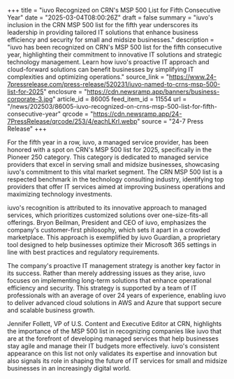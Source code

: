 +++
title = "iuvo Recognized on CRN's MSP 500 List for Fifth Consecutive Year"
date = "2025-03-04T08:00:26Z"
draft = false
summary = "iuvo's inclusion in the CRN MSP 500 list for the fifth year underscores its leadership in providing tailored IT solutions that enhance business efficiency and security for small and midsize businesses."
description = "iuvo has been recognized on CRN's MSP 500 list for the fifth consecutive year, highlighting their commitment to innovative IT solutions and strategic technology management. Learn how iuvo's proactive IT approach and cloud-forward solutions can benefit businesses by simplifying IT complexities and optimizing operations."
source_link = "https://www.24-7pressrelease.com/press-release/520231/iuvo-named-to-crns-msp-500-list-for-2025"
enclosure = "https://cdn.newsramp.app/banners/business-corporate-3.jpg"
article_id = 86005
feed_item_id = 11554
url = "/news/202503/86005-iuvo-recognized-on-crns-msp-500-list-for-fifth-consecutive-year"
qrcode = "https://cdn.newsramp.app/24-7PressRelease/qrcode/253/4/eachLKrl.webp"
source = "24-7 Press Release"
+++

<p>For the fifth year in a row, iuvo, a managed service provider, has been honored with a spot on CRN's MSP 500 list for 2025, specifically in the Pioneer 250 category. This category is dedicated to managed service providers that excel in serving small and midsize businesses, showcasing iuvo's commitment to this vital market segment. The CRN MSP 500 list is a respected benchmark in the technology consulting industry, identifying top providers that offer IT services aimed at improving business operations and maximizing technology investments.</p><p>iuvo's recognition is attributed to its innovative approach to managed services, which prioritizes customized solutions over one-size-fits-all offerings. Bryon Beilman, President and CEO of iuvo, emphasizes the company's customer-first philosophy, which sets it apart in a crowded marketplace. This approach is exemplified by iuvo Guardian, a proprietary tool designed to help businesses optimize their Microsoft 365 settings in line with best practices and regulatory requirements.</p><p>The company's proactive IT management strategy is another key factor in its success. Rather than merely addressing issues as they arise, iuvo focuses on implementing long-term solutions that enhance operational efficiency and security. This strategy is supported by a team of IT professionals with an average of over 24 years of experience, enabling iuvo to deliver advanced cloud solutions in AWS and Azure that support secure and scalable business growth.</p><p>Jennifer Follett, VP of U.S. Content and Executive Editor at CRN, highlights the importance of the MSP 500 list in recognizing companies like iuvo that are at the forefront of developing managed services that help businesses stay agile and manage their IT budgets more effectively. iuvo's consistent appearance on this list not only validates its expertise and innovation but also signals its role in shaping the future of IT services for small and midsize businesses in an increasingly digital world.</p>